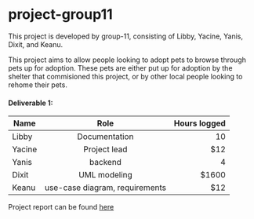 # project-group11

This project is developed by group-11, consisting of Libby, Yacine, Yanis, Dixit, and Keanu.

This project aims to allow people looking to adopt pets to browse through pets up for adoption. These pets are either put up for adoption by the shelter that commisioned this project, or by other local people looking to rehome their pets.


#### Deliverable 1:
| Name          | Role          | Hours logged   |
| ------------- |:-------------:| --------------:|
| Libby         | Documentation | 10          |
| Yacine        | Project lead      |   $12          |
| Yanis         | backend      |    4          |
| Dixit         | UML modeling | $1600          |
| Keanu         | use-case diagram, requirements      |   $12          |

Project report can be found [here](https://github.com/McGill-ECSE321-Winter2020/project-group-11/wiki/Deliverable-1)
